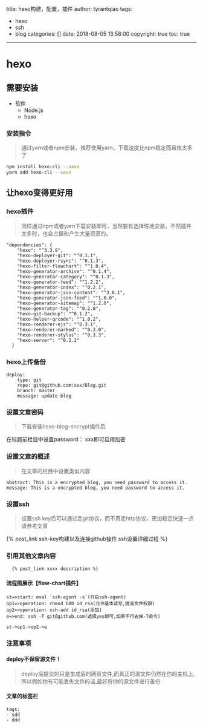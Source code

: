 title: hexo构建，配置，插件
author: tyrantqiao
tags:
  - hexo
  - ssh
  - blog
categories: []
date: 2018-08-05 13:58:00
copyright: true
toc: true
---

# hexo

## 需要安装

- 软件
  - Node.js
  - hexo

### 安装指令

> 通过yarn或者npm安装，推荐使用yarn，下载速度比npm稳定而且快太多了

``` bash
npm install hexo-cli --save
yarn add hexo-cli --save 
```

## 让hexo变得更好用

### hexo插件

> 同样通过npm或者yarn下载安装即可，当然要有选择性地安装，不然插件太多时，也会占据和产生大量资源的。

``` code
"dependencies": {
    "hexo": "^3.3.9",
    "hexo-deployer-git": "^0.3.1",
    "hexo-deployer-rsync": "^0.1.3",
    "hexo-filter-flowchart": "^1.0.4",
    "hexo-generator-archive": "^0.1.4",
    "hexo-generator-category": "^0.1.3",
    "hexo-generator-feed": "^1.2.2",
    "hexo-generator-index": "^0.2.1",
    "hexo-generator-json-content": "^3.0.1",
    "hexo-generator-json-feed": "^1.0.0",
    "hexo-generator-sitemap": "^1.2.0",
    "hexo-generator-tag": "^0.2.0",
    "hexo-git-backup": "^0.1.2",
    "hexo-helper-qrcode": "^1.0.2",
    "hexo-renderer-ejs": "^0.3.1",
    "hexo-renderer-marked": "^0.3.0",
    "hexo-renderer-stylus": "^0.3.3",
    "hexo-server": "^0.2.2"
  }
```

### hexo上传备份

``` code
deploy:
    type: git
    repo: git@github.com:xxx/Blog.git
    branch: master
    message: update blog
```

### 设置文章密码

> 下载安装hexo-blog-encrypt插件后

在标题前栏目中设置password： xxx即可启用加密

### 设置文章的概述

> 在文章的栏目中设置类似内容

``` code
abstract: This is a encrypted blog, you need password to access it.
message: This is a encrypted blog, you need password to access it.
```

### 设置ssh

> 设置ssh key后可以通过走git协议，而不用走http协议，更加稳定快速一点
请参考文章

{% post_link ssh-key构建以及连接github操作 ssh设置详细过程 %}

### 引用其他文章内容

``` code
  {% post_link xxxx description %}
```

#### 流程图展示【flow-chart插件】

```flow
st=>start: eval `ssh-agent -s`(开启ssh-agent)
op1=>operation: chmod 600 id_rsa(允许基本读写,提高文件权限)
op2=>operation: ssh-add id_rsa(添加)
e=>end: ssh -T git@github.com(选择yes即可,如果不行去掉-T命令)

st->op1->op2->e
```

### 注意事项

#### deploy不保留源文件！

> deploy后提交的只是生成后的网页文件,而真正的源文件仍然在你的主机上,所以假如你有可能丢失文件的话,最好将你的源文件进行备份

#### 文章的标签栏

``` code
tags:
- sdd
- ddd
```